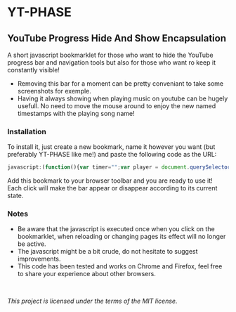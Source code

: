 # YT-PHASE
## YouTube Progress Hide And Show Encapsulation

A short javascript bookmarklet for those who want to hide the YouTube progress bar and navigation tools but also for those who want ro keep it constantly visible!

- Removing this bar for a moment can be pretty conveniant to take some screenshots for exemple.
- Having it always showing when playing music on youtube can be hugely usefull. No need to move the mouse around to enjoy the new named timestamps with the playing song name!

### Installation
To install it, just create a new bookmark, name it however you want (but preferably YT-PHASE like me!) and paste the following code as the URL:

```javascript
javascript:(function(){var timer="";var player = document.querySelector('.html5-video-player');var ytp_bar=document.getElementsByClassName("ytp-chrome-bottom");var ytp_bar_opacity=ytp_bar.item(0).style.opacity;if(ytp_bar_opacity=="" || ytp_bar_opacity==0){ytp_bar.item(0).style.opacity=1;player.showControls();timer = setInterval(function(){player.wakeUpControls()}, 1000);}else{ytp_bar.item(0).style.opacity=0;player.hideControls()}})();
```
Add this bookmark to your browser toolbar and you are ready to use it!  
Each click will make the bar appear or disappear according to its current state.

### Notes
- Be aware that the javascript is executed once when you click on the bookmarklet, when reloading or changing pages its effect will no longer be active.
- The javascript might be a bit crude, do not hesitate to suggest improvements.
- This code has been tested and works on Chrome and Firefox, feel free to share your experience about other browsers.
 
 <br/>
 
*This project is licensed under the terms of the MIT license.*


